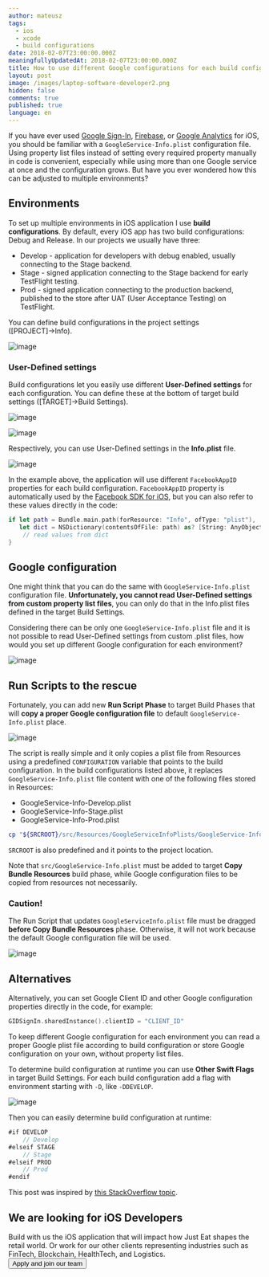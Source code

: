 ```yaml
---
author: mateusz
tags:
  - ios
  - xcode
  - build configurations
date: 2018-02-07T23:00:00.000Z
meaningfullyUpdatedAt: 2018-02-07T23:00:00.000Z
title: How to use different Google configurations for each build config
layout: post
image: /images/laptop-software-developer2.png
hidden: false
comments: true
published: true
language: en
---
```

If you have ever used [Google Sign-In](https://developers.google.com/identity/sign-in/ios/start), [Firebase](https://firebase.google.com/docs/ios/), or [Google Analytics](https://developers.google.com/analytics/devguides/collection/ios/v3/) for iOS, you should be familiar with a `GoogleService-Info.plist` configuration file. Using property list files instead of setting every required property manually in code is convenient, especially while using more than one Google service at once and the configuration grows. But have you ever wondered how  this can be adjusted to multiple environments?

## Environments

To set up multiple environments in iOS application I use **build configurations**. By default, every iOS app has two build configurations: Debug and Release. In our projects we usually have three:

* Develop - application for developers with debug enabled, usually connecting to the Stage backend.
* Stage - signed application connecting to the Stage backend for early TestFlight testing.
* Prod - signed application connecting to the production backend, published to the store after UAT (User Acceptance Testing) on TestFlight.

You can define build configurations in the project settings (\[PROJECT]→Info).

![image](../../static/images/ios-google-configuration-per-environment/build-configurations.png "")

### User-Defined settings

Build configurations let you easily use different **User-Defined settings** for each configuration. You can define these at the bottom of target build settings (\[TARGET]→Build Settings).

![image](../../static/images/ios-google-configuration-per-environment/user-defined-settings-1.png "")

![image](../../static/images/ios-google-configuration-per-environment/user-defined-settings-2.png "")

Respectively, you can use User-Defined settings in the **Info.plist** file.

![image](../../static/images/ios-google-configuration-per-environment/info-plist.png "")

In the example above, the application will use different `FacebookAppID` properties for each build configuration. `FacebookAppID` property is automatically used by the [Facebook SDK for iOS](https://developers.facebook.com/docs/ios/), but you can also refer to these values directly in the code:

```swift
if let path = Bundle.main.path(forResource: "Info", ofType: "plist"),
   let dict = NSDictionary(contentsOfFile: path) as? [String: AnyObject] {
    // read values from dict
}
```

## Google configuration

One might think that you can do the same with `GoogleService-Info.plist` configuration file. **Unfortunately, you cannot read User-Defined settings from custom property list files**, you can only do that in the Info.plist files defined in the target Build Settings.

Considering there can be only one `GoogleService-Info.plist` file and it is not possible to read User-Defined settings from custom .plist files, how would you set up different Google configuration for each environment?

![image](../../static/images/ios-google-configuration-per-environment/sad.jpeg "")

## Run Scripts to the rescue

Fortunately, you can add new **Run Script Phase** to target Build Phases that will **copy a proper Google configuration file** to default `GoogleService-Info.plist` place.

![image](../../static/images/ios-google-configuration-per-environment/run-script-phase-1.png "")

The script is really simple and it only copies a plist file from Resources using a predefined `CONFIGURATION` variable that points to the build configuration. In the build configurations listed above, it replaces `GoogleService-Info.plist` file content with one of the following files stored in Resources:

* GoogleService-Info-Develop.plist
* GoogleService-Info-Stage.plist
* GoogleService-Info-Prod.plist

```bash
cp "${SRCROOT}/src/Resources/GoogleServiceInfoPlists/GoogleService-Info-$CONFIGURATION.plist" "${SRCROOT}/src/GoogleService-Info.plist"
```

`SRCROOT` is also predefined and it points to the project location.

Note that `src/GoogleService-Info.plist` must be added to target **Copy Bundle Resources** build phase, while Google configuration files to be copied from resources not necessarily.

### Caution!

The Run Script that updates `GoogleServiceInfo.plist` file must be dragged **before Copy Bundle Resources** phase. Otherwise, it will not work because the default Google configuration file will be used.

![image](../../static/images/ios-google-configuration-per-environment/run-script-phase-2.png "")

## Alternatives

Alternatively, you can set Google Client ID and other Google configuration properties directly in the code, for example:

```swift
GIDSignIn.sharedInstance().clientID = "CLIENT_ID"
```

To keep different Google configuration for each environment you can read a proper Google plist file according to build configuration or store Google configuration on your own, without property list files.

To determine build configuration at runtime you can use **Other Swift Flags** in target Build Settings. For each build configuration add a flag with environment starting with `-D`, like `-DDEVELOP`.

![image](../../static/images/ios-google-configuration-per-environment/other-swift-flags.png "")

Then you can easily determine build configuration at runtime:

```swift
#if DEVELOP
    // Develop
#elseif STAGE
    // Stage
#elseif PROD
    // Prod
#endif
```

This post was inspired by [this StackOverflow topic](https://stackoverflow.com/q/34067120/1570496).

<div className="block-button"><h2>We are looking for iOS Developers</h2><div>Build with us the iOS application that will impact how Just Eat shapes the retail world. Or work for our other clients representing industries such as FinTech, Blockchain, HealthTech, and Logistics.</div><a href="/jobs/senior-ios-developer"><button>Apply and join our team</button></a></div>

